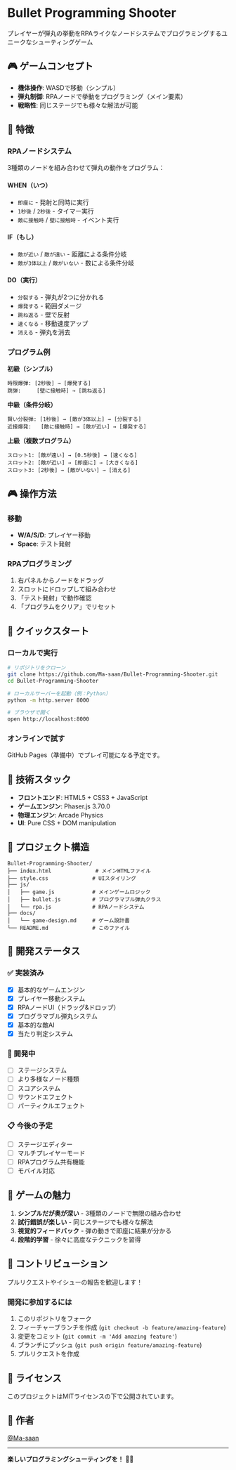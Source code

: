 # Bullet Programming Shooter

プレイヤーが弾丸の挙動をRPAライクなノードシステムでプログラミングするユニークなシューティングゲーム

## 🎮 ゲームコンセプト

- **機体操作**: WASDで移動（シンプル）
- **弾丸制御**: RPAノードで挙動をプログラミング（メイン要素）
- **戦略性**: 同じステージでも様々な解法が可能

## 🎯 特徴

### RPAノードシステム
3種類のノードを組み合わせて弾丸の動作をプログラム：

#### WHEN（いつ）
- `即座に` - 発射と同時に実行
- `1秒後` / `2秒後` - タイマー実行
- `敵に接触時` / `壁に接触時` - イベント実行

#### IF（もし）
- `敵が近い` / `敵が遠い` - 距離による条件分岐
- `敵が3体以上` / `敵がいない` - 数による条件分岐

#### DO（実行）
- `分裂する` - 弾丸が2つに分かれる
- `爆発する` - 範囲ダメージ
- `跳ね返る` - 壁で反射
- `速くなる` - 移動速度アップ
- `消える` - 弾丸を消去

### プログラム例

**初級（シンプル）**
```
時限爆弾: [2秒後] → [爆発する]
跳弾:     [壁に接触時] → [跳ね返る]
```

**中級（条件分岐）**
```
賢い分裂弾: [1秒後] → [敵が3体以上] → [分裂する]
近接爆発:   [敵に接触時] → [敵が近い] → [爆発する]
```

**上級（複数プログラム）**
```
スロット1: [敵が遠い] → [0.5秒後] → [速くなる]
スロット2: [敵が近い] → [即座に] → [大きくなる]  
スロット3: [2秒後] → [敵がいない] → [消える]
```

## 🎮 操作方法

### 移動
- **W/A/S/D**: プレイヤー移動
- **Space**: テスト発射

### RPAプログラミング
1. 右パネルからノードをドラッグ
2. スロットにドロップして組み合わせ
3. 「テスト発射」で動作確認
4. 「プログラムをクリア」でリセット

## 🚀 クイックスタート

### ローカルで実行
```bash
# リポジトリをクローン
git clone https://github.com/Ma-saan/Bullet-Programming-Shooter.git
cd Bullet-Programming-Shooter

# ローカルサーバーを起動（例：Python）
python -m http.server 8000

# ブラウザで開く
open http://localhost:8000
```

### オンラインで試す
GitHub Pages（準備中）でプレイ可能になる予定です。

## 🔧 技術スタック

- **フロントエンド**: HTML5 + CSS3 + JavaScript
- **ゲームエンジン**: Phaser.js 3.70.0
- **物理エンジン**: Arcade Physics
- **UI**: Pure CSS + DOM manipulation

## 📁 プロジェクト構造

```
Bullet-Programming-Shooter/
├── index.html              # メインHTMLファイル
├── style.css              # UIスタイリング
├── js/
│   ├── game.js            # メインゲームロジック
│   ├── bullet.js          # プログラマブル弾丸クラス
│   └── rpa.js             # RPAノードシステム
├── docs/
│   └── game-design.md     # ゲーム設計書
└── README.md              # このファイル
```

## 🎯 開発ステータス

### ✅ 実装済み
- [x] 基本的なゲームエンジン
- [x] プレイヤー移動システム
- [x] RPAノードUI（ドラッグ&ドロップ）
- [x] プログラマブル弾丸システム
- [x] 基本的な敵AI
- [x] 当たり判定システム

### 🚧 開発中
- [ ] ステージシステム
- [ ] より多様なノード種類
- [ ] スコアシステム
- [ ] サウンドエフェクト
- [ ] パーティクルエフェクト

### 📋 今後の予定
- [ ] ステージエディター
- [ ] マルチプレイヤーモード
- [ ] RPAプログラム共有機能
- [ ] モバイル対応

## 🎨 ゲームの魅力

1. **シンプルだが奥が深い** - 3種類のノードで無限の組み合わせ
2. **試行錯誤が楽しい** - 同じステージでも様々な解法
3. **視覚的フィードバック** - 弾の動きで即座に結果が分かる
4. **段階的学習** - 徐々に高度なテクニックを習得

## 🤝 コントリビューション

プルリクエストやイシューの報告を歓迎します！

### 開発に参加するには
1. このリポジトリをフォーク
2. フィーチャーブランチを作成 (`git checkout -b feature/amazing-feature`)
3. 変更をコミット (`git commit -m 'Add amazing feature'`)
4. ブランチにプッシュ (`git push origin feature/amazing-feature`)
5. プルリクエストを作成

## 📝 ライセンス

このプロジェクトはMITライセンスの下で公開されています。

## 🎯 作者

[@Ma-saan](https://github.com/Ma-saan)

---

**楽しいプログラミングシューティングを！** 🚀✨
